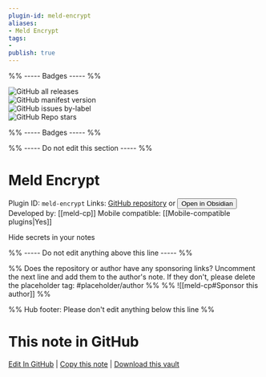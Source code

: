 ```yaml
---
plugin-id: meld-encrypt
aliases:
- Meld Encrypt
tags: 
- 
publish: true
---
```


%% ----- Badges ----- %%

![GitHub all releases](https://img.shields.io/github/downloads/meld-cp/obsidian-encrypt/total?color=573E7A&logo=github&style=for-the-badge)   
![GitHub manifest version](https://img.shields.io/github/manifest-json/v/meld-cp/obsidian-encrypt?color=573E7A&logo=github&style=for-the-badge)   
![GitHub issues by-label](https://img.shields.io/github/issues/meld-cp/obsidian-encrypt/help%20wanted?color=573E7A&logo=github&style=for-the-badge)   
![GitHub Repo stars](https://img.shields.io/github/stars/meld-cp/obsidian-encrypt?color=573E7A&logo=github&style=for-the-badge)

%% ----- Badges ----- %%

%% ----- Do not edit this section ----- %%

# Meld Encrypt

Plugin ID: `meld-encrypt`
Links: [GitHub repository](https://github.com/meld-cp/obsidian-encrypt) or [<button id=HH>Open in Obsidian</button>](obsidian://show-plugin?id=meld-encrypt)
Developed by: [[meld-cp]]
Mobile compatible: [[Mobile-compatible plugins|Yes]]

Hide secrets in your notes

%% ----- Do not edit anything above this line ----- %% 

%% Does the repository or author have any sponsoring links? Uncomment the next line and add them to the author's note. If they don't, please delete the placeholder tag: #placeholder/author %%
%% ![[meld-cp#Sponsor this author]] %%

%% Hub footer: Please don't edit anything below this line %%

# This note in GitHub

<span class="git-footer">[Edit In GitHub](https://github.dev/obsidian-community/obsidian-hub/blob/main/02%20-%20Community%20Expansions/02.05%20All%20Community%20Expansions/Plugins/meld-encrypt.md "git-hub-edit-note") | [Copy this note](https://raw.githubusercontent.com/obsidian-community/obsidian-hub/main/02%20-%20Community%20Expansions/02.05%20All%20Community%20Expansions/Plugins/meld-encrypt.md "git-hub-copy-note") | [Download this vault](https://github.com/obsidian-community/obsidian-hub/archive/refs/heads/main.zip "git-hub-download-vault") </span>
